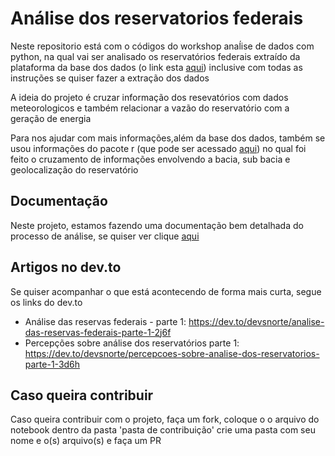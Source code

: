 # Análise dos reservatorios federais

Neste repositorio está com o códigos do workshop anaĺise de dados com python, na qual vai ser analisado os reservatórios federais
extraído da plataforma da base dos dados (o link esta [aqui](https://basedosdados.org/dataset/fc7e9d13-714d-42c1-8986-bd2a3108e208?table=31415e13-ba3d-4fe0-ba27-0242ee076f7f)) inclusive com todas as instruções se quiser fazer a extração dos dados

A ideia do projeto é cruzar informação dos resevatórios com dados meteorologicos e também relacionar a vazão do reservatório com a geração de energia

Para nos ajudar com mais informações,além da base dos dados, também se usou informações do pacote r (que pode ser acessado [aqui](https://github.com/brunomioto/reservatoriosBR)) no qual foi feito o cruzamento de informações envolvendo a bacia, sub bacia e geolocalização do reservatório

## Documentação

Neste projeto, estamos fazendo uma documentação bem detalhada do processo de análise, se quiser ver clique [aqui](https://flint-texture-e2f.notion.site/An-lise-de-recursos-h-dricos-6d430a9618054bc1b8cd6f213cad6e3c)

## Artigos no dev.to

Se quiser acompanhar o que está acontecendo de forma mais curta, segue os links do dev.to

- Análise das reservas federais - parte 1: https://dev.to/devsnorte/analise-das-reservas-federais-parte-1-2j6f
- Percepções sobre análise dos reservatórios parte 1: https://dev.to/devsnorte/percepcoes-sobre-analise-dos-reservatorios-parte-1-3d6h

## Caso queira contribuir

Caso queira contribuir com o projeto, faça um fork, coloque o o arquivo do notebook dentro da pasta 'pasta de contribuição' crie uma pasta com seu nome e o(s) arquivo(s) e faça um PR
